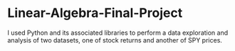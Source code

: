 # Linear-Algebra-Final-Project

I used Python and its associated libraries to perform a data exploration and analysis of two datasets, one of stock returns and another of SPY prices. 
